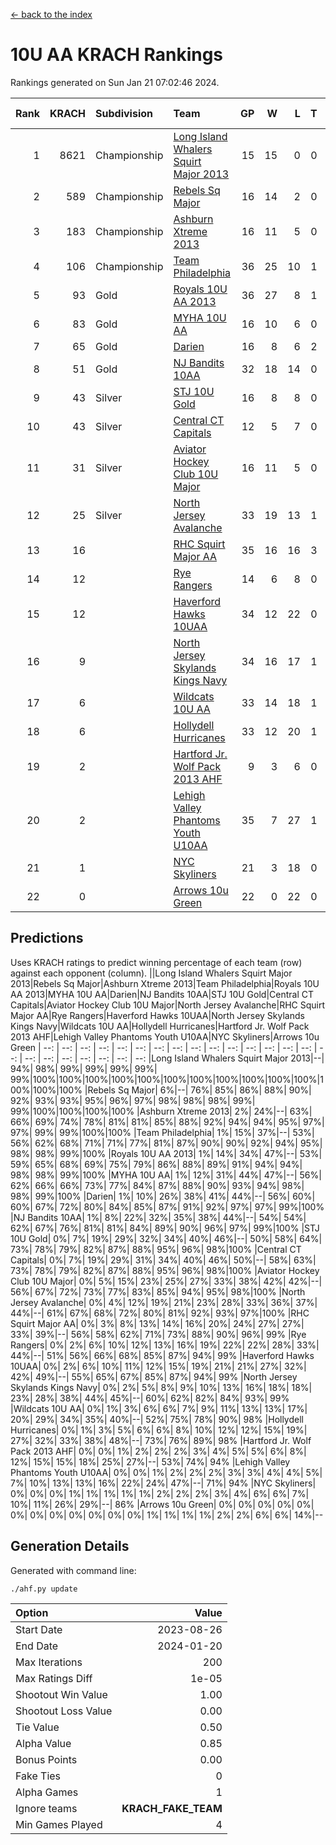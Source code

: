 [<- back to the index](readme.md)
# 10U AA KRACH Rankings
Rankings generated on Sun Jan 21 07:02:46 2024.

Rank|KRACH|Subdivision|Team|GP|W|L|T|OTW|OTL|SoS|Exp Wins|Win Diff
---:|---:|:---|:---|---:|---:|---:|---:|---:|---:|---:|---:|---:
1|8621|Championship|[Long Island Whalers Squirt Major 2013](https://gamesheetstats.com/seasons/3659/teams/140229/schedule)|15|15|0|0|0|0|100|15.8|-0.0
2|589|Championship|[Rebels Sq Major](https://gamesheetstats.com/seasons/3659/teams/140243/schedule)|16|14|2|0|1|0|556|14.8|-0.0
3|183|Championship|[Ashburn Xtreme 2013](https://gamesheetstats.com/seasons/3659/teams/140230/schedule)|16|11|5|0|0|0|1085|11.9|0.0
4|106|Championship|[Team Philadelphia](https://gamesheetstats.com/seasons/3659/teams/140238/schedule)|36|25|10|1|0|3|520|26.4|0.0
5|93|Gold|[Royals 10U AA 2013](https://gamesheetstats.com/seasons/3659/teams/140237/schedule)|36|27|8|1|3|1|281|28.4|0.0
6|83|Gold|[MYHA 10U AA](https://gamesheetstats.com/seasons/3659/teams/140235/schedule)|16|10|6|0|0|0|578|10.9|0.0
7|65|Gold|[Darien](https://gamesheetstats.com/seasons/3659/teams/140245/schedule)|16|8|6|2|1|0|162|9.9|0.0
8|51|Gold|[NJ Bandits 10AA](https://gamesheetstats.com/seasons/3659/teams/140232/schedule)|32|18|14|0|1|2|827|18.9|0.0
9|43|Silver|[STJ 10U Gold](https://gamesheetstats.com/seasons/3659/teams/140234/schedule)|16|8|8|0|2|1|559|8.9|0.0
10|43|Silver|[Central CT Capitals](https://gamesheetstats.com/seasons/3659/teams/140231/schedule)|12|5|7|0|0|1|795|5.9|0.0
11|31|Silver|[Aviator Hockey Club 10U Major](https://gamesheetstats.com/seasons/3659/teams/140244/schedule)|16|11|5|0|0|0|22|11.9|0.0
12|25|Silver|[North Jersey Avalanche](https://gamesheetstats.com/seasons/3659/teams/140249/schedule)|33|19|13|1|3|1|35|20.4|0.0
13|16||[RHC Squirt Major AA](https://gamesheetstats.com/seasons/3659/teams/140241/schedule)|35|16|16|3|3|1|271|18.4|0.0
14|12||[Rye Rangers](https://gamesheetstats.com/seasons/3659/teams/140242/schedule)|14|6|8|0|0|1|33|6.9|0.0
15|12||[Haverford Hawks 10UAA](https://gamesheetstats.com/seasons/3659/teams/140236/schedule)|34|12|22|0|1|0|73|12.9|0.0
16|9||[North Jersey Skylands Kings Navy](https://gamesheetstats.com/seasons/3659/teams/140247/schedule)|34|16|17|1|1|2|26|17.4|0.0
17|6||[Wildcats 10U AA](https://gamesheetstats.com/seasons/3659/teams/140250/schedule)|33|14|18|1|2|0|23|15.4|0.0
18|6||[Hollydell Hurricanes](https://gamesheetstats.com/seasons/3659/teams/140240/schedule)|33|12|20|1|0|2|302|13.4|0.0
19|2||[Hartford Jr. Wolf Pack 2013 AHF](https://gamesheetstats.com/seasons/3659/teams/140246/schedule)|9|3|6|0|1|0|69|3.9|0.0
20|2||[Lehigh Valley Phantoms Youth U10AA](https://gamesheetstats.com/seasons/3659/teams/140239/schedule)|35|7|27|1|0|1|267|8.4|0.0
21|1||[NYC Skyliners](https://gamesheetstats.com/seasons/3659/teams/140252/schedule)|21|3|18|0|0|0|14|3.9|0.0
22|0||[Arrows 10u Green](https://gamesheetstats.com/seasons/3659/teams/140251/schedule)|22|0|22|0|0|1|64|0.9|0.0

## Predictions
Uses KRACH ratings to predict winning percentage of each team (row) against each opponent (column).
||Long Island Whalers Squirt Major 2013|Rebels Sq Major|Ashburn Xtreme 2013|Team Philadelphia|Royals 10U AA 2013|MYHA 10U AA|Darien|NJ Bandits 10AA|STJ 10U Gold|Central CT Capitals|Aviator Hockey Club 10U Major|North Jersey Avalanche|RHC Squirt Major AA|Rye Rangers|Haverford Hawks 10UAA|North Jersey Skylands Kings Navy|Wildcats 10U AA|Hollydell Hurricanes|Hartford Jr. Wolf Pack 2013 AHF|Lehigh Valley Phantoms Youth U10AA|NYC Skyliners|Arrows 10u Green
| --: | --: | --: | --: | --: | --: | --: | --: | --: | --: | --: | --: | --: | --: | --: | --: | --: | --: | --: | --: | --: | --: | --: 
|Long Island Whalers Squirt Major 2013|--| 94%| 98%| 99%| 99%| 99%| 99%| 99%|100%|100%|100%|100%|100%|100%|100%|100%|100%|100%|100%|100%|100%|100%
|Rebels Sq Major|  6%|--| 76%| 85%| 86%| 88%| 90%| 92%| 93%| 93%| 95%| 96%| 97%| 98%| 98%| 98%| 99%| 99%|100%|100%|100%|100%
|Ashburn Xtreme 2013|  2%| 24%|--| 63%| 66%| 69%| 74%| 78%| 81%| 81%| 85%| 88%| 92%| 94%| 94%| 95%| 97%| 97%| 99%| 99%|100%|100%
|Team Philadelphia|  1%| 15%| 37%|--| 53%| 56%| 62%| 68%| 71%| 71%| 77%| 81%| 87%| 90%| 90%| 92%| 94%| 95%| 98%| 98%| 99%|100%
|Royals 10U AA 2013|  1%| 14%| 34%| 47%|--| 53%| 59%| 65%| 68%| 69%| 75%| 79%| 86%| 88%| 89%| 91%| 94%| 94%| 98%| 98%| 99%|100%
|MYHA 10U AA|  1%| 12%| 31%| 44%| 47%|--| 56%| 62%| 66%| 66%| 73%| 77%| 84%| 87%| 88%| 90%| 93%| 94%| 98%| 98%| 99%|100%
|Darien|  1%| 10%| 26%| 38%| 41%| 44%|--| 56%| 60%| 60%| 67%| 72%| 80%| 84%| 85%| 87%| 91%| 92%| 97%| 97%| 99%|100%
|NJ Bandits 10AA|  1%|  8%| 22%| 32%| 35%| 38%| 44%|--| 54%| 54%| 62%| 67%| 76%| 81%| 81%| 84%| 89%| 90%| 96%| 97%| 99%|100%
|STJ 10U Gold|  0%|  7%| 19%| 29%| 32%| 34%| 40%| 46%|--| 50%| 58%| 64%| 73%| 78%| 79%| 82%| 87%| 88%| 95%| 96%| 98%|100%
|Central CT Capitals|  0%|  7%| 19%| 29%| 31%| 34%| 40%| 46%| 50%|--| 58%| 63%| 73%| 78%| 79%| 82%| 87%| 88%| 95%| 96%| 98%|100%
|Aviator Hockey Club 10U Major|  0%|  5%| 15%| 23%| 25%| 27%| 33%| 38%| 42%| 42%|--| 56%| 67%| 72%| 73%| 77%| 83%| 85%| 94%| 95%| 98%|100%
|North Jersey Avalanche|  0%|  4%| 12%| 19%| 21%| 23%| 28%| 33%| 36%| 37%| 44%|--| 61%| 67%| 68%| 72%| 80%| 81%| 92%| 93%| 97%|100%
|RHC Squirt Major AA|  0%|  3%|  8%| 13%| 14%| 16%| 20%| 24%| 27%| 27%| 33%| 39%|--| 56%| 58%| 62%| 71%| 73%| 88%| 90%| 96%| 99%
|Rye Rangers|  0%|  2%|  6%| 10%| 12%| 13%| 16%| 19%| 22%| 22%| 28%| 33%| 44%|--| 51%| 56%| 66%| 68%| 85%| 87%| 94%| 99%
|Haverford Hawks 10UAA|  0%|  2%|  6%| 10%| 11%| 12%| 15%| 19%| 21%| 21%| 27%| 32%| 42%| 49%|--| 55%| 65%| 67%| 85%| 87%| 94%| 99%
|North Jersey Skylands Kings Navy|  0%|  2%|  5%|  8%|  9%| 10%| 13%| 16%| 18%| 18%| 23%| 28%| 38%| 44%| 45%|--| 60%| 62%| 82%| 84%| 93%| 99%
|Wildcats 10U AA|  0%|  1%|  3%|  6%|  6%|  7%|  9%| 11%| 13%| 13%| 17%| 20%| 29%| 34%| 35%| 40%|--| 52%| 75%| 78%| 90%| 98%
|Hollydell Hurricanes|  0%|  1%|  3%|  5%|  6%|  6%|  8%| 10%| 12%| 12%| 15%| 19%| 27%| 32%| 33%| 38%| 48%|--| 73%| 76%| 89%| 98%
|Hartford Jr. Wolf Pack 2013 AHF|  0%|  0%|  1%|  2%|  2%|  2%|  3%|  4%|  5%|  5%|  6%|  8%| 12%| 15%| 15%| 18%| 25%| 27%|--| 53%| 74%| 94%
|Lehigh Valley Phantoms Youth U10AA|  0%|  0%|  1%|  2%|  2%|  2%|  3%|  3%|  4%|  4%|  5%|  7%| 10%| 13%| 13%| 16%| 22%| 24%| 47%|--| 71%| 94%
|NYC Skyliners|  0%|  0%|  0%|  1%|  1%|  1%|  1%|  1%|  2%|  2%|  2%|  3%|  4%|  6%|  6%|  7%| 10%| 11%| 26%| 29%|--| 86%
|Arrows 10u Green|  0%|  0%|  0%|  0%|  0%|  0%|  0%|  0%|  0%|  0%|  0%|  0%|  1%|  1%|  1%|  1%|  2%|  2%|  6%|  6%| 14%|--

## Generation Details

Generated with command line:
```
./ahf.py update
```

| Option | Value |
| :----- | ----: |
| Start Date | 2023-08-26 |
| End Date | 2024-01-20 |
| Max Iterations | 200 |
| Max Ratings Diff | 1e-05 |
| Shootout Win Value | 1.00 |
| Shootout Loss Value | 0.00 |
| Tie Value | 0.50 |
| Alpha Value | 0.85 |
| Bonus Points | 0.00 |
| Fake Ties | 0 |
| Alpha Games | 1 |
| Ignore teams | __KRACH_FAKE_TEAM__ |
| Min Games Played | 4 |

